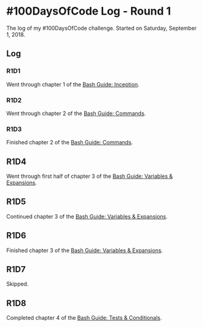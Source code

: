 # #100DaysOfCode Log - Round 1

The log of my #100DaysOfCode challenge. Started on Saturday, September 1, 2018.

## Log

### R1D1

Went through chapter 1 of the [Bash Guide: Inception](https://guide.bash.academy/inception/).

### R1D2

Went through chapter 2 of the [Bash Guide: Commands](https://guide.bash.academy/commands/).

### R1D3

Finished chapter 2 of the [Bash Guide: Commands](https://guide.bash.academy/commands/).

## R1D4

Went through first half of chapter 3 of the [Bash Guide: Variables & Expansions](https://guide.bash.academy/expansions/).

## R1D5

Continued chapter 3 of the [Bash Guide: Variables & Expansions](https://guide.bash.academy/expansions/).

## R1D6

Finished chapter 3 of the [Bash Guide: Variables & Expansions](https://guide.bash.academy/expansions/).

## R1D7

Skipped.

## R1D8

Completed chapter 4 of the [Bash Guide: Tests & Conditionals](https://guide.bash.academy/conditionals/).
